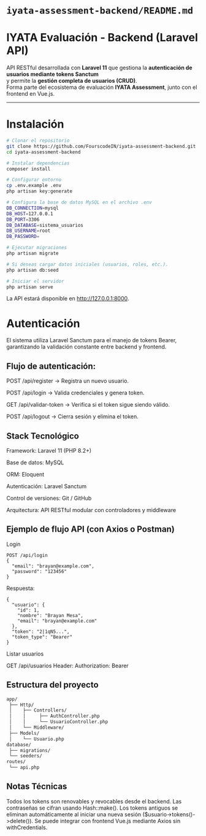 # `iyata-assessment-backend/README.md`

# IYATA Evaluación - Backend (Laravel API)

API RESTful desarrollada con **Laravel 11** que gestiona la **autenticación de usuarios mediante tokens Sanctum**  
y permite la **gestión completa de usuarios (CRUD)**.  
Forma parte del ecosistema de evaluación **IYATA Assessment**, junto con el frontend en Vue.js.

---

# Instalación

```bash
# Clonar el repositorio
git clone https://github.com/FourscodeIN/iyata-assessment-backend.git
cd iyata-assessment-backend

# Instalar dependencias
composer install

# Configurar entorno
cp .env.example .env
php artisan key:generate

# Configura la base de datos MySQL en el archivo .env
DB_CONNECTION=mysql
DB_HOST=127.0.0.1
DB_PORT=3306
DB_DATABASE=sistema_usuarios
DB_USERNAME=root
DB_PASSWORD=

# Ejecutar migraciones
php artisan migrate

# Si deseas cargar datos iniciales (usuarios, roles, etc.).
php artisan db:seed

# Iniciar el servidor
php artisan serve
```

La API estará disponible en http://127.0.0.1:8000.

# Autenticación

El sistema utiliza Laravel Sanctum para el manejo de tokens Bearer, garantizando la validación 
constante entre backend y frontend.

## Flujo de autenticación:

POST /api/register → Registra un nuevo usuario.

POST /api/login → Valida credenciales y genera token.

GET /api/validar-token → Verifica si el token sigue siendo válido.

POST /api/logout → Cierra sesión y elimina el token.

## Stack Tecnológico

Framework: Laravel 11 (PHP 8.2+)

Base de datos: MySQL

ORM: Eloquent

Autenticación: Laravel Sanctum

Control de versiones: Git / GitHub

Arquitectura: API RESTful modular con controladores y middleware

## Ejemplo de flujo API (con Axios o Postman)

Login
```
POST /api/login
{
  "email": "brayan@example.com",
  "password": "123456"
}
```
Respuesta: 
```
{
  "usuario": {
    "id": 1,
    "nombre": "Brayan Mesa",
    "email": "brayan@example.com"
  },
  "token": "2|1qN5...",
  "token_type": "Bearer"
}
```
Listar usuarios

GET /api/usuarios
Header: Authorization: Bearer <token>

## Estructura del proyecto
```markdown
app/
 ├── Http/
 │    ├── Controllers/
 │    │     ├── AuthController.php
 │    │     └── UsuarioController.php
 │    └── Middleware/
 ├── Models/
 │    └── Usuario.php
database/
 ├── migrations/
 └── seeders/
routes/
 └── api.php
```
## Notas Técnicas

Todos los tokens son renovables y revocables desde el backend.
Las contraseñas se cifran usando Hash::make().
Los tokens antiguos se eliminan automáticamente al iniciar una nueva sesión ($usuario->tokens()->delete()).
Se puede integrar con frontend Vue.js mediante Axios sin withCredentials.
